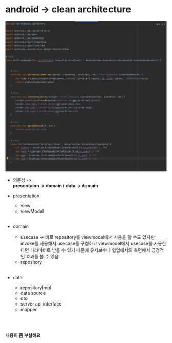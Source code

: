 # android -> clean architecture

![Alt text](image.png)

* 의존성 ->   
**presentaion -> domain / data -> domain**

* presentation
    * view
    * viewModel

    <br>

* domain
    * usecase -> 바로 repository를 viewmodel에서 사용을 할 수도 있지만 invoke를 사용해서 usecase를 구성하고 viewmodel에서 usecase를 사용한다면 파라미터로 받을 수 있기 때문에 유지보수나 협업에서의 측면에서 긍정적인 효과를 볼 수 있음
    * repository

    <br>

* data
    * repositoryImpl
    * data source
    * dto
    * server api interface
    * mapper

<br>
<br>

**내용이 좀 부실해요**